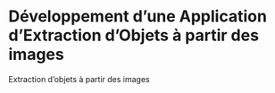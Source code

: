# Développement d’une Application d’Extraction d’Objets à partir des images
Extraction d’objets à partir des images

